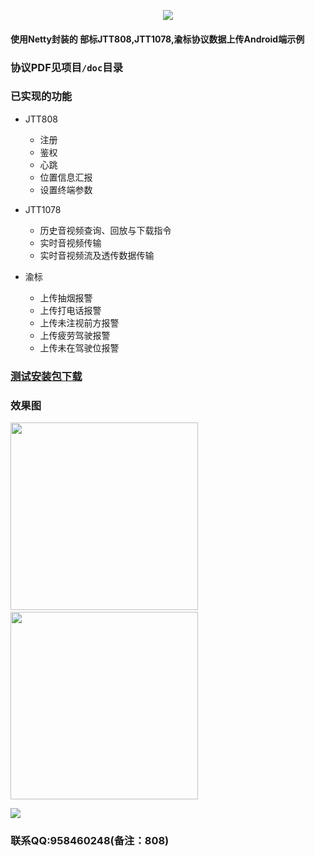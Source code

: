 
<p align=center><img src="https://github.com/azhon/JTTProtocol/blob/master/img/logo.png" /></p>

#### 使用Netty封装的 部标JTT808,JTT1078,渝标协议数据上传Android端示例

### 协议PDF见项目`/doc`目录

### 已实现的功能

- JTT808 

  - 注册
  - 鉴权
  - 心跳
  - 位置信息汇报
  - 设置终端参数

- JTT1078 

  - 历史音视频查询、回放与下载指令
  - 实时音视频传输
  - 实时音视频流及透传数据传输

- 渝标 

  - 上传抽烟报警
  - 上传打电话报警
  - 上传未注视前方报警
  - 上传疲劳驾驶报警
  - 上传未在驾驶位报警 

### [测试安装包下载](https://github.com/azhon/JTTProtocol/releases)

### 效果图

<img
src="https://github.com/azhon/JTTProtocol/blob/master/img/screencap.png"
width="300">&nbsp;<img
src="https://github.com/azhon/JTTProtocol/blob/master/img/screencap1.png"
width="300">

<img src="https://github.com/azhon/JTTProtocol/blob/master/img/log.png">

### 联系QQ:958460248(备注：808)
